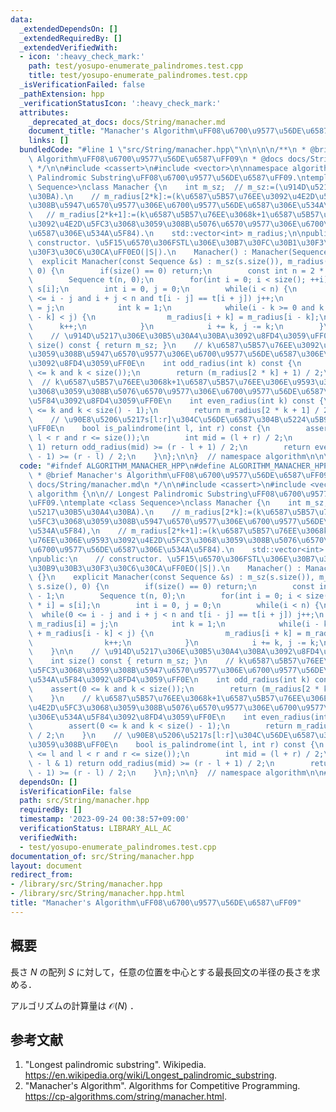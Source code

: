 ```yaml
---
data:
  _extendedDependsOn: []
  _extendedRequiredBy: []
  _extendedVerifiedWith:
  - icon: ':heavy_check_mark:'
    path: test/yosupo-enumerate_palindromes.test.cpp
    title: test/yosupo-enumerate_palindromes.test.cpp
  _isVerificationFailed: false
  _pathExtension: hpp
  _verificationStatusIcon: ':heavy_check_mark:'
  attributes:
    _deprecated_at_docs: docs/String/manacher.md
    document_title: "Manacher's Algorithm\uFF08\u6700\u9577\u56DE\u6587\uFF09"
    links: []
  bundledCode: "#line 1 \"src/String/manacher.hpp\"\n\n\n\n/**\n * @brief Manacher's\
    \ Algorithm\uFF08\u6700\u9577\u56DE\u6587\uFF09\n * @docs docs/String/manacher.md\n\
    \ */\n\n#include <cassert>\n#include <vector>\n\nnamespace algorithm {\n\n// Longest\
    \ Palindromic Substring\uFF08\u6700\u9577\u56DE\u6587\uFF09.\ntemplate <class\
    \ Sequence>\nclass Manacher {\n    int m_sz;  // m_sz:=(\u914D\u5217\u30B5\u30A4\
    \u30BA).\n    // m_radius[2*k]:=(k\u6587\u5B57\u76EE\u3092\u4E2D\u5FC3\u3068\u3059\
    \u308B\u5947\u6570\u9577\u306E\u6700\u9577\u56DE\u6587\u306E\u534A\u5F84),\n \
    \   // m_radius[2*k+1]:=(k\u6587\u5B57\u76EE\u3068k+1\u6587\u5B57\u76EE\u306E\u9593\
    \u3092\u4E2D\u5FC3\u3068\u3059\u308B\u5076\u6570\u9577\u306E\u6700\u9577\u56DE\
    \u6587\u306E\u534A\u5F84).\n    std::vector<int> m_radius;\n\npublic:\n    //\
    \ constructor. \u5F15\u6570\u306FSTL\u306E\u30B7\u30FC\u30B1\u30F3\u30B9\u30B3\
    \u30F3\u30C6\u30CA\uFF0EO(|S|).\n    Manacher() : Manacher(Sequence()) {}\n  \
    \  explicit Manacher(const Sequence &s) : m_sz(s.size()), m_radius(2 * s.size(),\
    \ 0) {\n        if(size() == 0) return;\n        const int n = 2 * size() - 1;\n\
    \        Sequence t(n, 0);\n        for(int i = 0; i < size(); ++i) t[2 * i] =\
    \ s[i];\n        int i = 0, j = 0;\n        while(i < n) {\n            while(0\
    \ <= i - j and i + j < n and t[i - j] == t[i + j]) j++;\n            m_radius[i]\
    \ = j;\n            int k = 1;\n            while(i - k >= 0 and k + m_radius[i\
    \ - k] < j) {\n                m_radius[i + k] = m_radius[i - k];\n          \
    \      k++;\n            }\n            i += k, j -= k;\n        }\n    }\n\n\
    \    // \u914D\u5217\u306E\u30B5\u30A4\u30BA\u3092\u8FD4\u3059\uFF0E\n    int\
    \ size() const { return m_sz; }\n    // k\u6587\u5B57\u76EE\u3092\u4E2D\u5FC3\u3068\
    \u3059\u308B\u5947\u6570\u9577\u306E\u6700\u9577\u56DE\u6587\u306E\u534A\u5F84\
    \u3092\u8FD4\u3059\uFF0E\n    int odd_radius(int k) const {\n        assert(0\
    \ <= k and k < size());\n        return (m_radius[2 * k] + 1) / 2;\n    }\n  \
    \  // k\u6587\u5B57\u76EE\u3068k+1\u6587\u5B57\u76EE\u306E\u9593\u3092\u4E2D\u5FC3\
    \u3068\u3059\u308B\u5076\u6570\u9577\u306E\u6700\u9577\u56DE\u6587\u306E\u534A\
    \u5F84\u3092\u8FD4\u3059\uFF0E\n    int even_radius(int k) const {\n        assert(0\
    \ <= k and k < size() - 1);\n        return m_radius[2 * k + 1] / 2;\n    }\n\
    \    // \u90E8\u5206\u5217s[l:r]\u304C\u56DE\u6587\u304B\u5224\u5B9A\u3059\u308B\
    \uFF0E\n    bool is_palindrome(int l, int r) const {\n        assert(0 <= l and\
    \ l < r and r <= size());\n        int mid = (l + r) / 2;\n        if(r - l &\
    \ 1) return odd_radius(mid) >= (r - l + 1) / 2;\n        return even_radius(mid\
    \ - 1) >= (r - l) / 2;\n    }\n};\n\n}  // namespace algorithm\n\n\n"
  code: "#ifndef ALGORITHM_MANACHER_HPP\n#define ALGORITHM_MANACHER_HPP 1\n\n/**\n\
    \ * @brief Manacher's Algorithm\uFF08\u6700\u9577\u56DE\u6587\uFF09\n * @docs\
    \ docs/String/manacher.md\n */\n\n#include <cassert>\n#include <vector>\n\nnamespace\
    \ algorithm {\n\n// Longest Palindromic Substring\uFF08\u6700\u9577\u56DE\u6587\
    \uFF09.\ntemplate <class Sequence>\nclass Manacher {\n    int m_sz;  // m_sz:=(\u914D\
    \u5217\u30B5\u30A4\u30BA).\n    // m_radius[2*k]:=(k\u6587\u5B57\u76EE\u3092\u4E2D\
    \u5FC3\u3068\u3059\u308B\u5947\u6570\u9577\u306E\u6700\u9577\u56DE\u6587\u306E\
    \u534A\u5F84),\n    // m_radius[2*k+1]:=(k\u6587\u5B57\u76EE\u3068k+1\u6587\u5B57\
    \u76EE\u306E\u9593\u3092\u4E2D\u5FC3\u3068\u3059\u308B\u5076\u6570\u9577\u306E\
    \u6700\u9577\u56DE\u6587\u306E\u534A\u5F84).\n    std::vector<int> m_radius;\n\
    \npublic:\n    // constructor. \u5F15\u6570\u306FSTL\u306E\u30B7\u30FC\u30B1\u30F3\
    \u30B9\u30B3\u30F3\u30C6\u30CA\uFF0EO(|S|).\n    Manacher() : Manacher(Sequence())\
    \ {}\n    explicit Manacher(const Sequence &s) : m_sz(s.size()), m_radius(2 *\
    \ s.size(), 0) {\n        if(size() == 0) return;\n        const int n = 2 * size()\
    \ - 1;\n        Sequence t(n, 0);\n        for(int i = 0; i < size(); ++i) t[2\
    \ * i] = s[i];\n        int i = 0, j = 0;\n        while(i < n) {\n          \
    \  while(0 <= i - j and i + j < n and t[i - j] == t[i + j]) j++;\n           \
    \ m_radius[i] = j;\n            int k = 1;\n            while(i - k >= 0 and k\
    \ + m_radius[i - k] < j) {\n                m_radius[i + k] = m_radius[i - k];\n\
    \                k++;\n            }\n            i += k, j -= k;\n        }\n\
    \    }\n\n    // \u914D\u5217\u306E\u30B5\u30A4\u30BA\u3092\u8FD4\u3059\uFF0E\n\
    \    int size() const { return m_sz; }\n    // k\u6587\u5B57\u76EE\u3092\u4E2D\
    \u5FC3\u3068\u3059\u308B\u5947\u6570\u9577\u306E\u6700\u9577\u56DE\u6587\u306E\
    \u534A\u5F84\u3092\u8FD4\u3059\uFF0E\n    int odd_radius(int k) const {\n    \
    \    assert(0 <= k and k < size());\n        return (m_radius[2 * k] + 1) / 2;\n\
    \    }\n    // k\u6587\u5B57\u76EE\u3068k+1\u6587\u5B57\u76EE\u306E\u9593\u3092\
    \u4E2D\u5FC3\u3068\u3059\u308B\u5076\u6570\u9577\u306E\u6700\u9577\u56DE\u6587\
    \u306E\u534A\u5F84\u3092\u8FD4\u3059\uFF0E\n    int even_radius(int k) const {\n\
    \        assert(0 <= k and k < size() - 1);\n        return m_radius[2 * k + 1]\
    \ / 2;\n    }\n    // \u90E8\u5206\u5217s[l:r]\u304C\u56DE\u6587\u304B\u5224\u5B9A\
    \u3059\u308B\uFF0E\n    bool is_palindrome(int l, int r) const {\n        assert(0\
    \ <= l and l < r and r <= size());\n        int mid = (l + r) / 2;\n        if(r\
    \ - l & 1) return odd_radius(mid) >= (r - l + 1) / 2;\n        return even_radius(mid\
    \ - 1) >= (r - l) / 2;\n    }\n};\n\n}  // namespace algorithm\n\n#endif\n"
  dependsOn: []
  isVerificationFile: false
  path: src/String/manacher.hpp
  requiredBy: []
  timestamp: '2023-09-24 00:38:57+09:00'
  verificationStatus: LIBRARY_ALL_AC
  verifiedWith:
  - test/yosupo-enumerate_palindromes.test.cpp
documentation_of: src/String/manacher.hpp
layout: document
redirect_from:
- /library/src/String/manacher.hpp
- /library/src/String/manacher.hpp.html
title: "Manacher's Algorithm\uFF08\u6700\u9577\u56DE\u6587\uFF09"
---
```

## 概要

長さ $N$ の配列 $S$ に対して，任意の位置を中心とする最長回文の半径の長さを求める．

アルゴリズムの計算量は $\mathcal{O}(N)$ ．


## 参考文献

1. "Longest palindromic substring". Wikipedia. <https://en.wikipedia.org/wiki/Longest_palindromic_substring>.
1. "Manacher's Algorithm". Algorithms for Competitive Programming. <https://cp-algorithms.com/string/manacher.html>.
